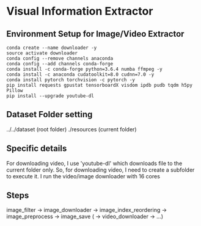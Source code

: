 # Visual Information Extractor

## Environment Setup for Image/Video Extractor
```
conda create --name downloader -y
source activate downloader
conda config --remove channels anaconda
conda config --add channels conda-forge
conda install -c conda-forge python=3.6.4 numba ffmpeg -y
conda install -c anaconda cudatoolkit=8.0 cudnn=7.0 -y
conda install pytorch torchvision -c pytorch -y
pip install requests gpustat tensorboardX visdom ipdb pudb tqdm h5py Pillow
pip install --upgrade youtube-dl
```

## Dataset Folder setting
../../dataset (root folder)
./resources (current folder)


## Specific details
For downloading video, I use 'youtube-dl' which downloads file to the current folder only.
So, for downloading video, I need to create a subfolder to execute it.
I run the video/image downloader with 16 cores

## Steps
image_filter -> image_downloader -> image_index_reordering -> image_preprocess -> image_save
( -> video_downloader -> ...)

